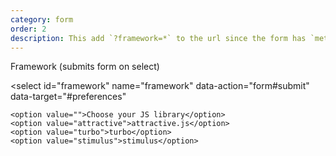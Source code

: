 ```yaml
---
category: form
order: 2
description: This add `?framework=*` to the url since the form has `method=get`.
---
```


<form id="preferences" method="get" action="#">
  <label for="framework">Framework (submits form on select)</label>

  <select
    id="framework"
    name="framework"
    data-action="form#submit"
    data-target="#preferences"
  >
    <option value="">Choose your JS library</option>
    <option value="attractive">attractive.js</option>
    <option value="turbo">turbo</option>
    <option value="stimulus">stimulus</option>
  </select>
</form>
